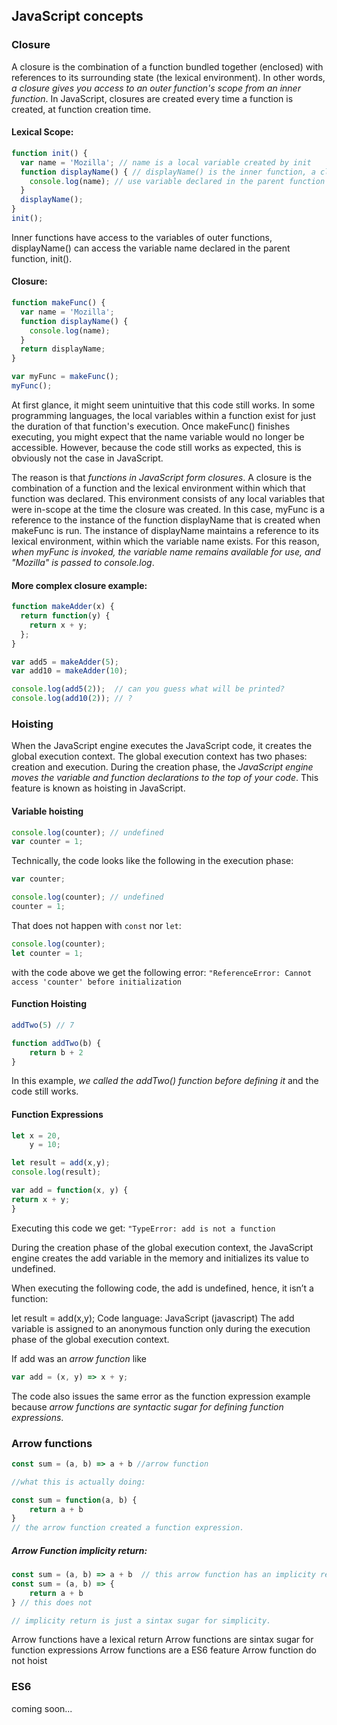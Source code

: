 ## JavaScript concepts


### Closure

A closure is the combination of a function bundled together (enclosed) with references to its surrounding state (the lexical environment). In other words, *a closure gives you access to an outer function's scope from an inner function*. In JavaScript, closures are created every time a function is created, at function creation time.


#### Lexical Scope:

~~~javascript
function init() {
  var name = 'Mozilla'; // name is a local variable created by init
  function displayName() { // displayName() is the inner function, a closure
    console.log(name); // use variable declared in the parent function
  }
  displayName();
}
init();
~~~ 

Inner functions have access to the variables of outer functions, displayName() can access the variable name declared in the parent function, init().

#### Closure:

~~~javascript
function makeFunc() {
  var name = 'Mozilla';
  function displayName() {
    console.log(name);
  }
  return displayName;
}

var myFunc = makeFunc();
myFunc();
~~~ 

At first glance, it might seem unintuitive that this code still works. In some programming languages, the local variables within a function exist for just the duration of that function's execution. Once makeFunc() finishes executing, you might expect that the name variable would no longer be accessible. However, because the code still works as expected, this is obviously not the case in JavaScript.

The reason is that *functions in JavaScript form closures*. A closure is the combination of a function and the lexical environment within which that function was declared. This environment consists of any local variables that were in-scope at the time the closure was created. In this case, myFunc is a reference to the instance of the function displayName that is created when makeFunc is run. The instance of displayName maintains a reference to its lexical environment, within which the variable name exists. For this reason, *when myFunc is invoked, the variable name remains available for use, and "Mozilla" is passed to console.log*.

#### More complex closure example:

~~~javascript
function makeAdder(x) {
  return function(y) {
    return x + y;
  };
}

var add5 = makeAdder(5);
var add10 = makeAdder(10);

console.log(add5(2));  // can you guess what will be printed?
console.log(add10(2)); // ?
~~~


### Hoisting 

When the JavaScript engine executes the JavaScript code, it creates the global execution context. The global execution context has two phases: creation and execution.
During the creation phase, the *JavaScript engine moves the variable and function declarations to the top of your code*. This feature is known as hoisting in JavaScript.

#### Variable hoisting

~~~javascript
console.log(counter); // undefined
var counter = 1;
~~~ 

Technically, the code looks like the following in the execution phase:
~~~javascript
var counter;

console.log(counter); // undefined
counter = 1;
~~~

That does not happen with `const` nor `let`:
~~~javascript
console.log(counter);
let counter = 1;
~~~
with the code above we get the following error: `"ReferenceError: Cannot access 'counter' before initialization`

#### Function Hoisting 

~~~javascript
addTwo(5) // 7  

function addTwo(b) {
    return b + 2
}
~~~
In this example, *we called the addTwo() function before defining it* and the code still works. 

#### Function Expressions 
~~~javascript
let x = 20,
    y = 10;

let result = add(x,y);
console.log(result);

var add = function(x, y) {
return x + y;
}
~~~
Executing this code we get: `"TypeError: add is not a function`

During the creation phase of the global execution context, the JavaScript engine creates the add variable in the memory and initializes its value to undefined.

When executing the following code, the add is undefined, hence, it isn’t a function:

let result = add(x,y);
Code language: JavaScript (javascript)
The add variable is assigned to an anonymous function only during the execution phase of the global execution context.

If add was an *arrow function* like 
~~~javascript
var add = (x, y) => x + y;
~~~
The code also issues the same error as the function expression example because *arrow functions are syntactic sugar for defining function expressions*.


### Arrow functions

~~~javascript
const sum = (a, b) => a + b //arrow function

//what this is actually doing:

const sum = function(a, b) {
    return a + b
}
// the arrow function created a function expression. 
~~~

##### Arrow Function implicity return:
~~~javascript
const sum = (a, b) => a + b  // this arrow function has an implicity return 
const sum = (a, b) => {
    return a + b 
} // this does not 

// implicity return is just a sintax sugar for simplicity. 
~~~

Arrow functions have a lexical return
Arrow functions are sintax sugar for function expressions
Arrow functions are a ES6 feature 
Arrow function do not hoist


### ES6 
coming soon...